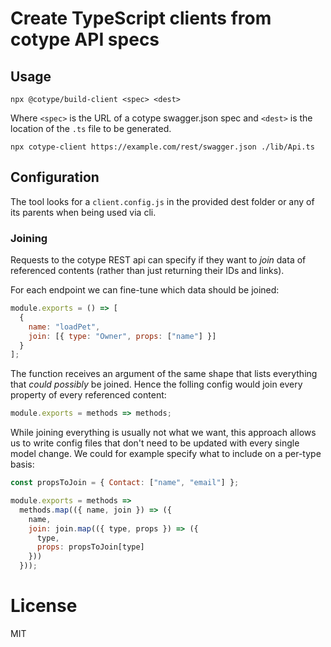 # Create TypeScript clients from cotype API specs

## Usage

```
npx @cotype/build-client <spec> <dest>
```

Where `<spec>` is the URL of a cotype swagger.json spec and `<dest>` is the location of the `.ts` file to be generated.

```
npx cotype-client https://example.com/rest/swagger.json ./lib/Api.ts
```

## Configuration

The tool looks for a `client.config.js` in the provided dest folder or any of its parents
when being used via cli.

### Joining

Requests to the cotype REST api can specify if they want to _join_ data of referenced contents (rather than just returning their IDs and links).

For each endpoint we can fine-tune which data should be joined:

```js
module.exports = () => [
  {
    name: "loadPet",
    join: [{ type: "Owner", props: ["name"] }]
  }
];
```

The function receives an argument of the same shape that lists everything that _could possibly_ be joined. Hence the folling config would join every property of every referenced content:

```js
module.exports = methods => methods;
```

While joining everything is usually not what we want, this approach allows us to write config files that don't need to be updated with every single model change. We could for example specify what to include on a per-type basis:

```js
const propsToJoin = { Contact: ["name", "email"] };

module.exports = methods =>
  methods.map(({ name, join }) => ({
    name,
    join: join.map(({ type, props }) => ({
      type,
      props: propsToJoin[type]
    }))
  }));
```

# License

MIT
